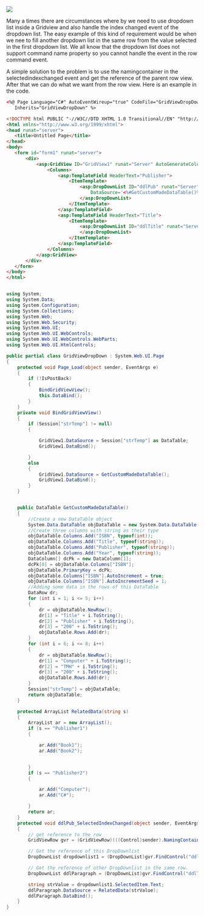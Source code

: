
[![](http://1.bp.blogspot.com/_iY3Ra2OqpkA/SLT-4XkZ9eI/AAAAAAAABSs/gI1noE7kC-s/s400/cascade_dropdown.JPG)](https://www.blogger.com/blog/post/edit/6673695286148904603/8006761619418300614#)

Many a times there are circumstances where by we need to use dropdown list inside a Gridview and also handle the index changed event of the dropdown list. The easy example of this kind of requirement would be when we nee to fill another dropdown list in the same row from the value selected in the first dropdown list. We all know that the dropdown list does not support command name property so you cannot handle the event in the row command event.

A simple solution to the problem is to use the namingcontainer in the selectedindexchanged event and get the reference of the parent row view. After that we can do what we want from the row view. Here is an example in the code.
```html
<%@ Page Language="C#" AutoEventWireup="true" CodeFile="GridViewDropDown.aspx.cs"
   Inherits="GridViewDropDown" %>

<!DOCTYPE html PUBLIC "-//W3C//DTD XHTML 1.0 Transitional//EN" "http://www.w3.org/TR/xhtml1/DTD/xhtml1-transitional.dtd">
<html xmlns="http://www.w3.org/1999/xhtml">
<head runat="server">
   <title>Untitled Page</title>
</head>
<body>
   <form id="form1" runat="server">
       <div>
           <asp:GridView ID="GridView1" runat="Server" AutoGenerateColumns="False">
               <Columns>
                   <asp:TemplateField HeaderText="Publisher">
                       <ItemTemplate>
                           <asp:DropDownList ID="ddlPub" runat="Server" AutoPostBack="true" OnSelectedIndexChanged="ddlPub_SelectedIndexChanged"
                               DataSource='<%#GetCustomMadeDataTable()%>' DataTextField="Publisher">
                           </asp:DropDownList>
                       </ItemTemplate>
                   </asp:TemplateField>
                   <asp:TemplateField HeaderText="Title">
                       <ItemTemplate>
                           <asp:DropDownList ID="ddlTitle" runat="Server">
                           </asp:DropDownList>
                       </ItemTemplate>
                   </asp:TemplateField>
               </Columns>
           </asp:GridView>
       </div>
   </form>
</body>
</html>
```

```csharp

using System;
using System.Data;
using System.Configuration;
using System.Collections;
using System.Web;
using System.Web.Security;
using System.Web.UI;
using System.Web.UI.WebControls;
using System.Web.UI.WebControls.WebParts;
using System.Web.UI.HtmlControls;

public partial class GridViewDropDown : System.Web.UI.Page
{
    protected void Page_Load(object sender, EventArgs e)
    {
        if (!IsPostBack)
        {
            BindGridViewView();
            this.DataBind();
        }
    }
    private void BindGridViewView()
    {
        if (Session["strTemp"] != null)
        {

            GridView1.DataSource = Session["strTemp"] as DataTable;
            GridView1.DataBind();

        }
        else
        {
            GridView1.DataSource = GetCustomMadeDataTable();
            GridView1.DataBind();
        }
    }


    public DataTable GetCustomMadeDataTable()
    {
        //Create a new DataTable object
        System.Data.DataTable objDataTable = new System.Data.DataTable();
        //Create three columns with string as their type
        objDataTable.Columns.Add("ISBN", typeof(int));
        objDataTable.Columns.Add("Title", typeof(string));
        objDataTable.Columns.Add("Publisher", typeof(string));
        objDataTable.Columns.Add("Year", typeof(string));
        DataColumn[] dcPk = new DataColumn[1];
        dcPk[0] = objDataTable.Columns["ISBN"];
        objDataTable.PrimaryKey = dcPk;
        objDataTable.Columns["ISBN"].AutoIncrement = true;
        objDataTable.Columns["ISBN"].AutoIncrementSeed = 1;
        //Adding some data in the rows of this DataTable
        DataRow dr;
        for (int i = 1; i <= 5; i++)
        {
            dr = objDataTable.NewRow();
            dr[1] = "Title" + i.ToString();
            dr[2] = "Publisher" + i.ToString();
            dr[3] = "200" + i.ToString();
            objDataTable.Rows.Add(dr);
        }
        for (int i = 6; i <= 8; i++)
        {
            dr = objDataTable.NewRow();
            dr[1] = "Computer" + i.ToString();
            dr[2] = "TMH" + i.ToString();
            dr[3] = "200" + i.ToString();
            objDataTable.Rows.Add(dr);
        }
        Session["strTemp"] = objDataTable;
        return objDataTable;
    }

    protected ArrayList RelatedData(string s)
    {
        ArrayList ar = new ArrayList();
        if (s == "Publisher1")
        {

            ar.Add("Book1");
            ar.Add("Book2");


        }
        if (s == "Publisher2")
        {

            ar.Add("Computer");
            ar.Add("C#");

        }
        return ar;
    }
    protected void ddlPub_SelectedIndexChanged(object sender, EventArgs e)
    {
        // get reference to the row
        GridViewRow gvr = (GridViewRow)(((Control)sender).NamingContainer);

        // Get the reference of this DropDownlist
        DropDownList dropdownlist1 = (DropDownList)gvr.FindControl("ddlPub");

        // Get the reference of other DropDownlist in the same row.
        DropDownList ddlParagraph = (DropDownList)gvr.FindControl("ddlTitle");

        string strValue = dropdownlist1.SelectedItem.Text;
        ddlParagraph.DataSource = RelatedData(strValue);
        ddlParagraph.DataBind();
    }
}
```
<!--stackedit_data:
eyJoaXN0b3J5IjpbLTkzODUxNjIzOCwtMzMyNDU1MzYzXX0=
-->